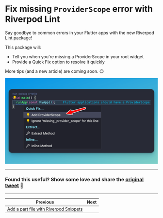 # Fix missing `ProviderScope` error with Riverpod Lint

Say goodbye to common errors in your Flutter apps with the new Riverpod Lint package!

This package will:

- Tell you when you're missing a ProviderScope in your root widget
- Provide a Quick Fix option to resolve it quickly

More tips (and a new article) are coming soon. 😉

![](094.png)

---

### Found this useful? Show some love and share the [original tweet](https://twitter.com/biz84/status/1633090622033625088) 🙏

---

| Previous | Next |
| -------- | ---- |
| [Add a part file with Riverpod Snippets](../0093-riverpod-part/index.md) |  |

